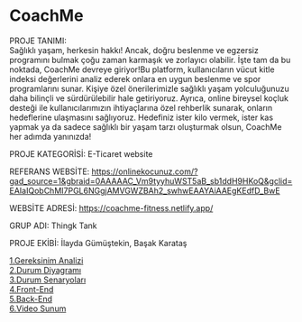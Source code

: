 # CoachMe<br>
PROJE TANIMI:<br>
Sağlıklı yaşam, herkesin hakkı! Ancak, doğru beslenme ve egzersiz programını bulmak çoğu zaman karmaşık ve zorlayıcı olabilir. İşte tam da bu noktada, CoachMe devreye giriyor!Bu platform, kullanıcıların vücut kitle indeksi değerlerini analiz ederek onlara en uygun beslenme ve spor programlarını sunar. Kişiye özel önerilerimizle sağlıklı yaşam yolculuğunuzu daha bilinçli ve sürdürülebilir hale getiriyoruz.
Ayrıca, online bireysel koçluk desteği ile kullanıcılarımızın ihtiyaçlarına özel rehberlik sunarak, onların hedeflerine ulaşmasını sağlıyoruz. Hedefiniz ister kilo vermek, ister kas yapmak ya da sadece sağlıklı bir yaşam tarzı oluşturmak olsun, CoachMe her adımda yanınızda!

PROJE KATEGORİSİ: E-Ticaret website

REFERANS WEBSİTE: https://onlinekocunuz.com/?gad_source=1&gbraid=0AAAAAC_Vm9tyyhuWST5aB_sb1ddH9HKoQ&gclid=EAIaIQobChMI7PGL6NGgjAMVGWZBAh2_swhwEAAYAiAAEgKEdfD_BwE

WEBSİTE ADRESİ: https://coachme-fitness.netlify.app/

GRUP ADI: Thingk Tank

PROJE EKİBİ: İlayda Gümüştekin, Başak Karataş

[1.Gereksinim Analizi](https://github.com/ilaydagumustekin/coachme/blob/main/Gereksinim-Analizi.md)<br>
[2.Durum Diyagramı](https://github.com/ilaydagumustekin/coachme/blob/main/Durum-Diyagram%C4%B1.md)<br>
[3.Durum Senaryoları](https://github.com/ilaydagumustekin/coachme/blob/main/Durum-Senaryolar%C4%B1.md)<br>
[4.Front-End](https://github.com/ilaydagumustekin/coachme/tree/main/coachme-frontend/src)<br>
[5.Back-End](https://github.com/ilaydagumustekin/coachme/tree/main/coachme-backend)<br>
[6.Video Sunum](https://youtu.be/18-fyG14nuc)<br>

